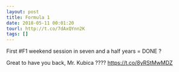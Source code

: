```yaml
---
layout: post
title: Formula 1
date: 2018-05-11 00:01:20
tourl: http://t.co/7dAxQYnn2K
tags: []
---
```

First #F1 weekend session in seven and a half years = DONE ?

Great to have you back, Mr. Kubica ???? https://t.co/8yRStMwMDZ